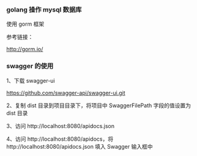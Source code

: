 ### golang 操作 mysql 数据库

使用 gorm 框架

参考链接：

http://gorm.io/

### swagger 的使用

1、下载 swagger-ui

https://github.com/swagger-api/swagger-ui.git

2、复制 dist 目录到项目目录下，将项目中 SwaggerFilePath 字段的值设置为 dist 目录

3、访问 http://localhost:8080/apidocs.json 

4、访问 http://localhost:8080/apidocs，将 http://localhost:8080/apidocs.json 填入 Swagger 输入框中

